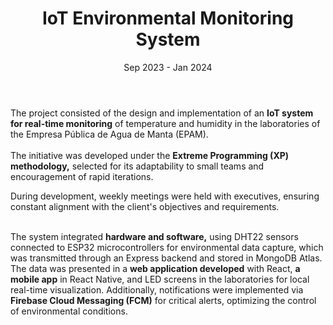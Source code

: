 ---
title: 'IoT Environmental Monitoring System'
date: 'Sep 2023 - Jan 2024'
company: 'Public Water Company of the City of Manta'
description: |
  Spearheaded development of an innovative, low-cost IoT environmental monitoring system for laboratory use, enabling real-time tracking of temperature and humidity conditions with customizable alerts.

tags:
  - name: 'Express'
  - name: 'PostgreSQL'
  - name: 'React Native'
  - name: 'Arduino'
  - name: 'ESP32'
  - name: 'DHT22 Sensor'
  - name: 'Vue.js'
  - name: 'IoT'
  - name: 'MongoDB'
image: '/details/epam-iot.png'
buttonText: 'Test demo'
buttonLink: 'https://google.com'
showRedirectButton: false 

achievements:
  - '<strong>Significant social impact:</strong>  Besides directly benefiting laboratories, the system indirectly improved service quality for the <strong class="focus">258,000 people</strong> depending on EPAM.'

  - '<strong>Cost reduction:</strong>  Implementation of an economical system that <strong class="focus">automated monitoring </strong> in three key laboratories (Reagents, General, and Microbiology).'

  - '<strong>Advanced interface:</strong> Graphs were designed <strong class="focus">in the mobile app,</strong>  offering detailed summaries of room status, average data, maximums, minimums, and alert logs.'

  - ' <strong>Alerts and customization:</strong>  Configurable alert limits, visual notifications in the app and LED screens, <strong class="focus">and real-time critical alerts.</strong> '

  - ' <strong>Advanced queries:</strong> Features to query historical data in specific hourly ranges, with access to <strong class="focus">daily summaries </strong> and room status.'

  - ' <strong>Guaranteed scalability:</strong>  The system was <strong class="focus">designed to support</strong>  new laboratories or rooms, ensuring its viability for future requirements.'


conclusion: 'This project not only demonstrated its technical efficacy but also its capacity to provide scalable and sustainable solutions to real problems, standing out as an essential tool for environmental monitoring at EPAM.'


body: |
  The project consisted of the design and implementation of an <strong class="focus">IoT system for real-time monitoring</strong>  of temperature and humidity in the laboratories of the Empresa Pública de Agua de Manta (EPAM). <br/> <br/> The initiative was developed under the <strong class="focus">Extreme Programming (XP) methodology,</strong>  selected for its adaptability to small teams and encouragement of rapid iterations.

  During development, weekly meetings were held with executives, ensuring constant alignment with the client's objectives and requirements.
  <br/><br/>

  The system integrated <strong class="focus">hardware and software,</strong>  using DHT22 sensors connected to ESP32 microcontrollers for environmental data capture, which was transmitted through an Express backend and stored in MongoDB Atlas. The data was presented in a <strong class="focus">web application developed</strong>  with React, <strong class="focus">a mobile app</strong>  in React Native, and LED screens in the laboratories for local real-time visualization. Additionally, notifications were implemented via <strong class="focus">Firebase Cloud Messaging (FCM)</strong>  for critical alerts, optimizing the control of environmental conditions.


footerImage: '/details/screen-sensor.png'

footerCaption: 'Proposed hardware circuit (the larger one) compared to the existing sensor in the laboratories.'

---